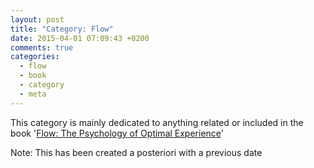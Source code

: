 ```yaml
---
layout: post
title: "Category: Flow"
date: 2015-04-01 07:09:43 +0200
comments: true
categories: 
  - flow
  - book
  - category
  - meta
---
```


This category is mainly dedicated to anything related or included in the book '[Flow: The Psychology of Optimal Experience][flow-book]'


[flow-book]: http://www.amazon.com/Flow-Psychology-Experience-Perennial-Classics/dp/0061339202/

Note: This has been created a posteriori with a previous date
